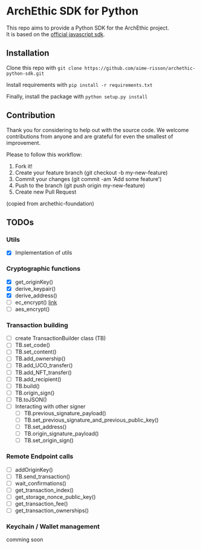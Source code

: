 # ArchEthic SDK for Python
This repo aims to provide a Python SDK for the ArchEthic project.<br>
It is based on the [official javascript sdk](https://github.com/archethic-foundation/libjs).
## Installation
Clone this repo with `git clone https://github.com/aime-risson/archethic-python-sdk.git` 

Install requirements with `pip install -r requirements.txt`

Finally, install the package with `python setup.py install`

## Contribution

Thank you for considering to help out with the source code. 
We welcome contributions from anyone and are grateful for even the smallest of improvement.

Please to follow this workflow:
1. Fork it!
2. Create your feature branch (git checkout -b my-new-feature)
3. Commit your changes (git commit -am 'Add some feature')
4. Push to the branch (git push origin my-new-feature)
5. Create new Pull Request


(copied from archethic-foundation)
## TODOs
### Utils
- [x] Implementation of utils

### Cryptographic functions
- [x] get_originKey()
- [x] derive_keypair()
- [x] derive_address()
- [ ] ec_encrypt() [link](https://codeahoy.com/learn/practicalcryptography/asymmetric-key-ciphers/ecies-example/)
- [ ] aes_encrypt()

### Transaction building
- [ ] create TransactionBuilder class (TB)
- [ ] TB.set_code()
- [ ] TB.set_content()
- [ ] TB.add_ownership()
- [ ] TB.add_UCO_transfer()
- [ ] TB.add_NFT_transfer()
- [ ] TB.add_recipient()
- [ ] TB.build()
- [ ] TB.origin_sign()
- [ ] TB.toJSON()
- [ ] Interacting with other signer
  - [ ] TB.previous_signature_payload()
  - [ ] TB.set_previous_signature_and_previous_public_key()
  - [ ] TB.set_address()
  - [ ] TB.origin_signature_payload()
  - [ ] TB.set_origin_sign()

### Remote Endpoint calls
- [ ] addOriginKey()
- [ ] TB.send_transaction()
- [ ] wait_confirmations()
- [ ] get_transaction_index()
- [ ] get_storage_nonce_public_key()
- [ ] get_transaction_fee()
- [ ] get_transaction_ownerships()

### Keychain / Wallet management
comming soon
